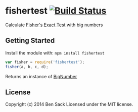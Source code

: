 # fishertest [![Build Status](https://secure.travis-ci.org/sackio/fishertest.png)](http://travis-ci.org/sackio/fishertest)

Calculate [Fisher's Exact Test](http://en.wikipedia.org/wiki/Fisher's_exact_test) with big numbers

## Getting Started
Install the module with: `npm install fishertest`

```javascript
var fisher = require('fishertest');
fisher(a, b, c, d);
```

Returns an instance of [BigNumber](https://github.com/MikeMcl/bignumber.js/)

## License
Copyright (c) 2014 Ben Sack
Licensed under the MIT license.
